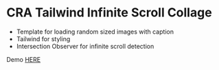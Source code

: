 # CRA Tailwind Infinite Scroll Collage

* Template for loading random sized images with caption
* Tailwind for styling
* Intersection Observer for infinite scroll detection

Demo [HERE](https://suspicious-bose-e39140.netlify.app/)